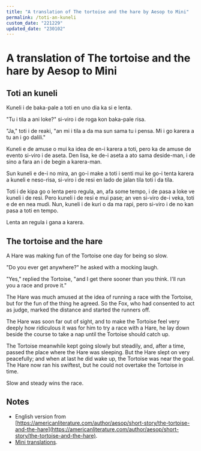 ```yaml
---
title: "A translation of The tortoise and the hare by Aesop to Mini"
permalink: /toti-an-kuneli
custom_date: "221229"
updated_date: "230102"
---
```


# A translation of The tortoise and the hare by Aesop to Mini

## Toti an kuneli

Kuneli i de baka-pale a toti en uno dia ka si e lenta.

"Tu i tila a ani loke?" si-viro i de roga kon baka-pale risa.

"Ja," toti i de reaki, "an mi i tila a da ma sun sama tu i pensa. Mi i go karera a tu an i go dalili."

Kuneli e de amuse o mui ka idea de en-i karera a toti, pero ka de amuse de evento si-viro i de aseta. Den lisa, ke de-i aseta a ato sama deside-man, i de sino a fara an i de begin a karera-man.

Sun kuneli e de-i no mira, an go-i make a toti i senti mui ke go-i tenta karera a kuneli e neso-risa, si-viro i de resi en lado de jalan tila toti i da tila.

Toti i de kipa go o lenta pero regula, an, afa some tempo, i de pasa a loke ve kuneli i de resi. Pero kuneli i de resi e mui pase; an ven si-viro de-i veka, toti e de en nea mudi. Nun, kuneli i de kuri o da ma rapi, pero si-viro i de no kan pasa a toti en tempo.

Lenta an regula i gana a karera.

## The tortoise and the hare

A Hare was making fun of the Tortoise one day for being so slow.

"Do you ever get anywhere?" he asked with a mocking laugh.

"Yes," replied the Tortoise, "and I get there sooner than you think. I'll run you a race and prove it."

The Hare was much amused at the idea of running a race with the Tortoise, but for the fun of the thing he agreed. So the Fox, who had consented to act as judge, marked the distance and started the runners off.

The Hare was soon far out of sight, and to make the Tortoise feel very deeply how ridiculous it was for him to try a race with a Hare, he lay down beside the course to take a nap until the Tortoise should catch up.

The Tortoise meanwhile kept going slowly but steadily, and, after a time, passed the place where the Hare was sleeping. But the Hare slept on very peacefully; and when at last he did wake up, the Tortoise was near the goal. The Hare now ran his swiftest, but he could not overtake the Tortoise in time.

Slow and steady wins the race.

## Notes

- English version from [https://americanliterature.com/author/aesop/short-story/the-tortoise-and-the-hare](https://americanliterature.com/author/aesop/short-story/the-tortoise-and-the-hare).
- [Mini translations](/mini-translations).
